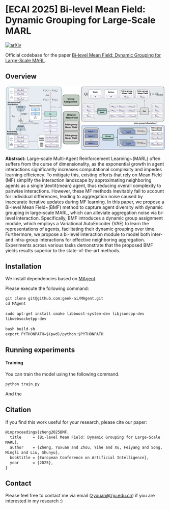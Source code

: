 # [ECAI 2025] Bi-level Mean Field: Dynamic Grouping for Large-Scale MARL

[![arXiv](https://img.shields.io/badge/arXiv-2505.06706-b31b1b.svg)](https://arxiv.org/abs/2505.06706)

Official codebase for the paper [Bi-level Mean Field: Dynamic Grouping for Large-Scale MARL](https://arxiv.org/abs/2505.06706).



## Overview

![BMF](./BMF_framework.png "Markdown")

**Abstract:** Large-scale Multi-Agent Reinforcement Learning~(MARL) often suffers from the curse of dimensionality, as the exponential growth in agent interactions significantly increases computational complexity and impedes learning efficiency. To mitigate this, existing efforts that rely on Mean Field (MF) simplify the interaction landscape by approximating neighboring agents as a single \textit{mean} agent, thus reducing overall complexity to pairwise interactions. However, these MF methods inevitably fail to account for individual differences, leading to aggregation noise caused by inaccurate iterative updates during MF learning. In this paper, we propose a Bi-level Mean Field~(BMF) method to capture agent diversity with dynamic grouping in large-scale MARL, which can alleviate aggregation noise via bi-level interaction. Specifically, BMF introduces a dynamic group assignment module, which employs a Variational AutoEncoder (VAE) to learn the representations of agents, facilitating their dynamic grouping over time. Furthermore, we propose a bi-level interaction module to model both inter- and intra-group interactions for effective neighboring aggregation. Experiments across various tasks demonstrate that the proposed BMF yields results superior to the state-of-the-art methods.



## Installation

We install dependencies based on [MAgent](https://github.com/geek-ai/MAgent).

Please execute the following command:

```shell
git clone git@github.com:geek-ai/MAgent.git
cd MAgent

sudo apt-get install cmake libboost-system-dev libjsoncpp-dev libwebsocketpp-dev

bash build.sh
export PYTHONPATH=$(pwd)/python:$PYTHONPATH
```


## Running experiments

#### Training

You can train the model using the following command.

```bash
python train.py
```

And the 


## Citation

If you find this work useful for your research, please cite our paper:

```
@inproceedings{zheng2025BMF,
  title     = {Bi-level Mean Field: Dynamic Grouping for Large-Scale MARL},
  author    = {Zheng, Yuxuan and Zhou, Yihe and Xu, Feiyang and Song, Mingli and Liu, Shunyu},
  booktitle = {European Conference on Artificial Intelligence},
  year      = {2025},
}
```

## Contact

Please feel free to contact me via email (<zyxuan@zju.edu.cn>) if you are interested in my research :)
